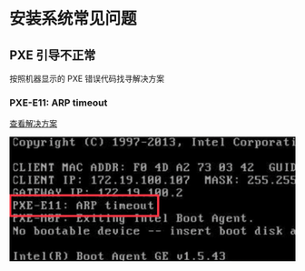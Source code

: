 # 安装系统常见问题


## PXE 引导不正常

按照机器显示的 PXE 错误代码找寻解决方案

### PXE-E11: ARP timeout
[查看解决方案](/docs/dcim/faq/os%20install%20error/network%20issue/PXE-E11:%20ARP%20timeout)

![](./image/error_pxe-e11.png)